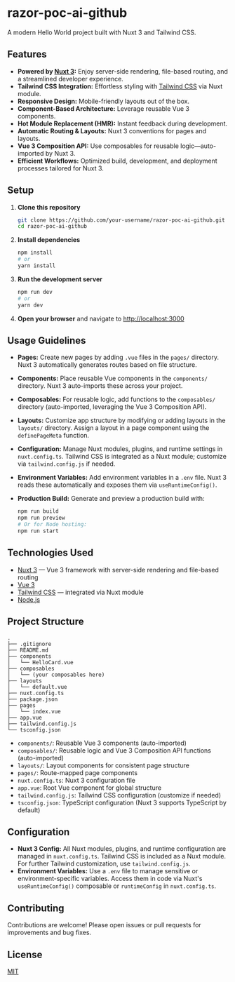 # razor-poc-ai-github

A modern Hello World project built with Nuxt 3 and Tailwind CSS.

## Features

- **Powered by [Nuxt 3](https://nuxt.com/):** Enjoy server-side rendering, file-based routing, and a streamlined developer experience.
- **Tailwind CSS Integration:** Effortless styling with [Tailwind CSS](https://tailwindcss.com/) via Nuxt module.
- **Responsive Design:** Mobile-friendly layouts out of the box.
- **Component-Based Architecture:** Leverage reusable Vue 3 components.
- **Hot Module Replacement (HMR):** Instant feedback during development.
- **Automatic Routing & Layouts:** Nuxt 3 conventions for pages and layouts.
- **Vue 3 Composition API:** Use composables for reusable logic—auto-imported by Nuxt 3.
- **Efficient Workflows:** Optimized build, development, and deployment processes tailored for Nuxt 3.

## Setup

1. **Clone this repository**

   ```bash
   git clone https://github.com/your-username/razor-poc-ai-github.git
   cd razor-poc-ai-github
   ```

2. **Install dependencies**

   ```bash
   npm install
   # or
   yarn install
   ```

3. **Run the development server**

   ```bash
   npm run dev
   # or
   yarn dev
   ```

4. **Open your browser** and navigate to [http://localhost:3000](http://localhost:3000)

## Usage Guidelines

- **Pages:** Create new pages by adding `.vue` files in the `pages/` directory. Nuxt 3 automatically generates routes based on file structure.
- **Components:** Place reusable Vue components in the `components/` directory. Nuxt 3 auto-imports these across your project.
- **Composables:** For reusable logic, add functions to the `composables/` directory (auto-imported, leveraging the Vue 3 Composition API).
- **Layouts:** Customize app structure by modifying or adding layouts in the `layouts/` directory. Assign a layout in a page component using the `definePageMeta` function.
- **Configuration:** Manage Nuxt modules, plugins, and runtime settings in `nuxt.config.ts`. Tailwind CSS is integrated as a Nuxt module; customize via `tailwind.config.js` if needed.
- **Environment Variables:** Add environment variables in a `.env` file. Nuxt 3 reads these automatically and exposes them via `useRuntimeConfig()`.
- **Production Build:** Generate and preview a production build with:

  ```bash
  npm run build
  npm run preview
  # Or for Node hosting:
  npm run start
  ```

## Technologies Used

- [Nuxt 3](https://nuxt.com/) — Vue 3 framework with server-side rendering and file-based routing
- [Vue 3](https://vuejs.org/)
- [Tailwind CSS](https://tailwindcss.com/) — integrated via Nuxt module
- [Node.js](https://nodejs.org/)

## Project Structure

```
.
├── .gitignore
├── README.md
├── components
│   └── HelloCard.vue
├── composables
│   └── (your composables here)
├── layouts
│   └── default.vue
├── nuxt.config.ts
├── package.json
├── pages
│   └── index.vue
├── app.vue
├── tailwind.config.js
└── tsconfig.json
```

- `components/`: Reusable Vue 3 components (auto-imported)
- `composables/`: Reusable logic and Vue 3 Composition API functions (auto-imported)
- `layouts/`: Layout components for consistent page structure
- `pages/`: Route-mapped page components
- `nuxt.config.ts`: Nuxt 3 configuration file
- `app.vue`: Root Vue component for global structure
- `tailwind.config.js`: Tailwind CSS configuration (customize if needed)
- `tsconfig.json`: TypeScript configuration (Nuxt 3 supports TypeScript by default)

## Configuration

- **Nuxt 3 Config:** All Nuxt modules, plugins, and runtime configuration are managed in `nuxt.config.ts`. Tailwind CSS is included as a Nuxt module. For further Tailwind customization, use `tailwind.config.js`.
- **Environment Variables:** Use a `.env` file to manage sensitive or environment-specific variables. Access them in code via Nuxt's `useRuntimeConfig()` composable or `runtimeConfig` in `nuxt.config.ts`.

## Contributing

Contributions are welcome! Please open issues or pull requests for improvements and bug fixes.

## License

[MIT](LICENSE)
